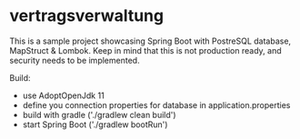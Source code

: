 # vertragsverwaltung

This is a sample project showcasing Spring Boot with PostreSQL database, MapStruct & Lombok.
Keep in mind that this is not production ready, and security needs to be implemented.

Build:
- use AdoptOpenJdk 11
- define you connection properties for database in application.properties
- build with gradle ('./gradlew clean build')
- start Spring Boot ('./gradlew bootRun')
